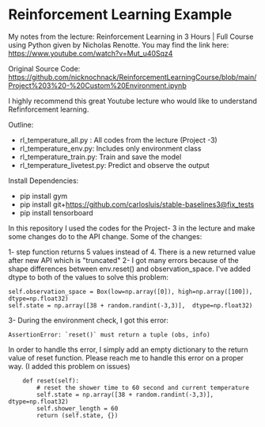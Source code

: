 # Reinforcement Learning Example

My notes from the lecture:  Reinforcement Learning in 3 Hours | Full Course using Python given by 
Nicholas Renotte. You may find the link here: https://www.youtube.com/watch?v=Mut_u40Sqz4

Original Source Code: https://github.com/nicknochnack/ReinforcementLearningCourse/blob/main/Project%203%20-%20Custom%20Environment.ipynb

I highly recommend this great Youtube lecture who would like to understand Refinforcement learning. 

Outline: 

- rl_temperature_all.py : All codes from the lecture (Project -3)
- rl_temperature_env.py: Includes only environment class
- rl_temperature_train.py: Train and save the model
- rl_temperature_livetest.py: Predict and observe the output


Install Dependencies:
 - pip install gym
- pip install git+https://github.com/carlosluis/stable-baselines3@fix_tests
- pip install tensorboard


In this repository I used the codes for the Project- 3 in the lecture and make some changes do to the API change.
Some of the changes:

1- step function returns 5 values instead of 4. There is a new returned value after new API which is "truncated"
2- I got many errors because of the shape differences between env.reset() and observation_space. I've added dtype 
to both of the values to solve this problem: 

    self.observation_space = Box(low=np.array([0]), high=np.array([100]), dtype=np.float32) 
    self.state = np.array([38 + random.randint(-3,3)],  dtype=np.float32)

3- During the environment check, I got this error: 

    AssertionError: `reset()` must return a tuple (obs, info)

In order to handle ths error, I simply add an empty dictionary to the return value of reset function. Please reach me to
handle this error on a proper way. (I added this problem on issues)

        def reset(self):
            # reset the shower time to 60 second and current temperature
            self.state = np.array([38 + random.randint(-3,3)],  dtype=np.float32)
            self.shower_length = 60
            return (self.state, {})


